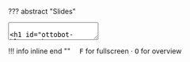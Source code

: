??? abstract "Slides"
<div class="reveal deck1">
<div class="slides">
<section data-markdown>
<textarea data-template>

# OttoBot Bluetooth Control

---

## 1. Libraries and Initialisation
Includes required libraries and object instantiation:

<div style="display: flex; align-items: center; gap: 20px;">
<div style="width: 400px;">
```c++
#include <Arduino.h>
// #include <Wire.h>
#include <SoftwareSerial.h>
// #include <EEPROM.h>
#include <Otto.h>

Otto Otto;  // This is Otto!
SoftwareSerial BluetoothSerial(7, 6); // RX | TX
```
</div>
<div>
<img src="../img/library_setup.png" style="height:400px">
</div>
</div>

---

## 2. Command Mapping and Pin Definitions
Defines characters for Bluetooth control and pin assignments.

<div style="display: flex; align-items: center; gap: 20px;">
<div>
<img src="../img/pinout.png" style="height:400px">
</div>
<div style="width:400px;">
```c++
#define FORWARD 'F'
#define BACKWARD 'B'
#define LEFT 'L'
#define RIGHT 'R'
#define CIRCLE 'C'
#define CROSS 'X'
#define TRIANGLE 'T'
#define SQUARE 'S'
#define START 'A'
#define PAUSE 'P'

#define LeftLeg 2
#define RightLeg 3
#define LeftFoot 4
#define RightFoot 5
#define Buzzer 13
```
</div>
</div>

---

## 3. Bluetooth and Otto Setup
Initializes the Otto robot and starts Bluetooth communication.

```c++
void setup() {
  Otto.init(LeftLeg, RightLeg, LeftFoot, RightFoot, true, Buzzer); // Set servo and buzzer pins
  BluetoothSerial.begin(9600); // Begin Bluetooth connection
}
```

---

## 4. Main Loop
Continuously checks for Bluetooth input and delegates action.

```c++
void loop() {
  if (BluetoothSerial.available()) {
    char command = BluetoothSerial.read();
    executeCommand(command);
  }
}
```

---

## 5. Command Mapping
Defines the robot's actions in response to Bluetooth inputs.

```c++
void executeCommand(char command) {
  switch (command) {
    case FORWARD:
      Otto.walk(1, 1000, 1);
      break;
    case BACKWARD:
      Otto.walk(1, 1000, -1);
      break;
    case LEFT:
      Otto.turn(1, 1000, 1);
      break;
    case RIGHT:
      Otto.turn(1, 1000, -1);
      break;
    case SQUARE:
      Otto.bend(1, 1000, 1);
      break;
    case CIRCLE:
      Otto.bend(1, 1000, -1);
      break;
    case TRIANGLE:
      Otto.moonwalker(1, 1000, -1);
      break;
    case START:
      Otto.shakeLeg(1, 1000, 1);
      break;
    case CROSS:
      Otto.home();
      break;
    default:
      break;
  }
}
```

---

</textarea>
</section>
</div>
</div>

!!! info inline end ""
 <kbd>F</kbd> for fullscreen &middot; <kbd>O</kbd> for overview
